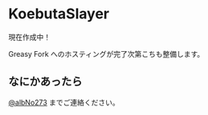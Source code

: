 # KoebutaSlayer

現在作成中！

Greasy Fork へのホスティングが完了次第こちも整備します。

## なにかあったら
[@albNo273](https://twitter.com/albNo273) までご連絡ください。
